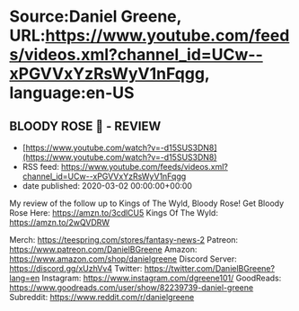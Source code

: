 # Source:Daniel Greene, URL:https://www.youtube.com/feeds/videos.xml?channel_id=UCw--xPGVVxYzRsWyV1nFqgg, language:en-US

## BLOODY ROSE 🌹 - REVIEW
 - [https://www.youtube.com/watch?v=-d15SUS3DN8](https://www.youtube.com/watch?v=-d15SUS3DN8)
 - RSS feed: https://www.youtube.com/feeds/videos.xml?channel_id=UCw--xPGVVxYzRsWyV1nFqgg
 - date published: 2020-03-02 00:00:00+00:00

My review of the follow up to Kings of The Wyld, Bloody Rose! 
Get Bloody Rose Here: https://amzn.to/3cdlCU5
Kings Of The Wyld: https://amzn.to/2wQVDRW

Merch: https://teespring.com/stores/fantasy-news-2
Patreon: https://www.patreon.com/DanielBGreene
Amazon: https://www.amazon.com/shop/danielgreene
Discord Server: https://discord.gg/xUzhVv4
Twitter: https://twitter.com/DanielBGreene?lang=en
Instagram: https://www.instagram.com/dgreene101/
GoodReads: https://www.goodreads.com/user/show/82239739-daniel-greene
Subreddit: https://www.reddit.com/r/danielgreene

